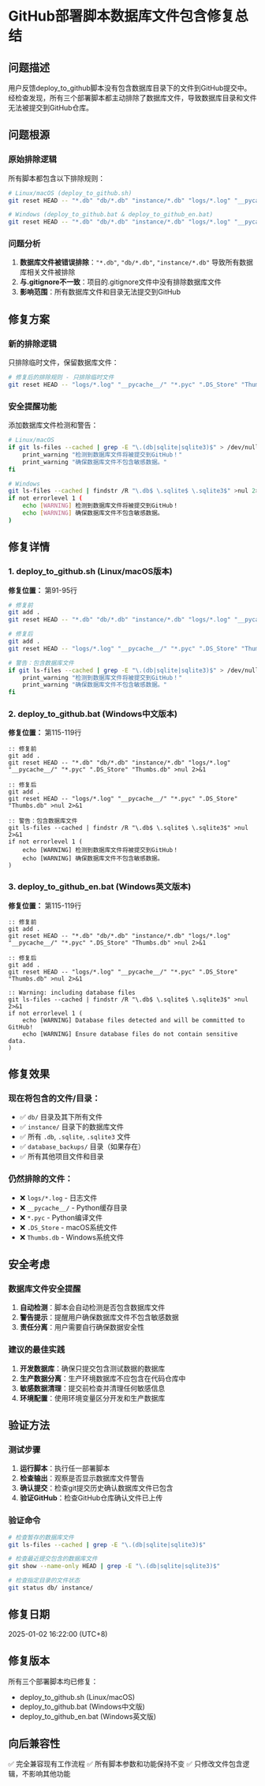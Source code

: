# GitHub部署脚本数据库文件包含修复总结

## 问题描述

用户反馈deploy_to_github脚本没有包含数据库目录下的文件到GitHub提交中。经检查发现，所有三个部署脚本都主动排除了数据库文件，导致数据库目录和文件无法被提交到GitHub仓库。

## 问题根源

### 原始排除逻辑
所有脚本都包含以下排除规则：
```bash
# Linux/macOS (deploy_to_github.sh)
git reset HEAD -- "*.db" "db/*.db" "instance/*.db" "logs/*.log" "__pycache__/" "*.pyc" ".DS_Store" "Thumbs.db"

# Windows (deploy_to_github.bat & deploy_to_github_en.bat)
git reset HEAD -- "*.db" "db/*.db" "instance/*.db" "logs/*.log" "__pycache__/" "*.pyc" ".DS_Store" "Thumbs.db"
```

### 问题分析
1. **数据库文件被错误排除**：`"*.db"`, `"db/*.db"`, `"instance/*.db"` 导致所有数据库相关文件被排除
2. **与.gitignore不一致**：项目的.gitignore文件中没有排除数据库文件
3. **影响范围**：所有数据库文件和目录无法提交到GitHub

## 修复方案

### 新的排除逻辑
只排除临时文件，保留数据库文件：
```bash
# 修复后的排除规则 - 只排除临时文件
git reset HEAD -- "logs/*.log" "__pycache__/" "*.pyc" ".DS_Store" "Thumbs.db"
```

### 安全提醒功能
添加数据库文件检测和警告：
```bash
# Linux/macOS
if git ls-files --cached | grep -E "\.(db|sqlite|sqlite3)$" > /dev/null; then
    print_warning "检测到数据库文件将被提交到GitHub！"
    print_warning "确保数据库文件不包含敏感数据。"
fi

# Windows
git ls-files --cached | findstr /R "\.db$ \.sqlite$ \.sqlite3$" >nul 2>&1
if not errorlevel 1 (
    echo [WARNING] 检测到数据库文件将被提交到GitHub！
    echo [WARNING] 确保数据库文件不包含敏感数据。
)
```

## 修复详情

### 1. deploy_to_github.sh (Linux/macOS版本)

**修复位置：** 第91-95行
```bash
# 修复前
git add .
git reset HEAD -- "*.db" "db/*.db" "instance/*.db" "logs/*.log" "__pycache__/" "*.pyc" ".DS_Store" "Thumbs.db"

# 修复后
git add .
git reset HEAD -- "logs/*.log" "__pycache__/" "*.pyc" ".DS_Store" "Thumbs.db"

# 警告：包含数据库文件
if git ls-files --cached | grep -E "\.(db|sqlite|sqlite3)$" > /dev/null; then
    print_warning "检测到数据库文件将被提交到GitHub！"
    print_warning "确保数据库文件不包含敏感数据。"
fi
```

### 2. deploy_to_github.bat (Windows中文版本)

**修复位置：** 第115-119行
```batch
:: 修复前
git add .
git reset HEAD -- "*.db" "db/*.db" "instance/*.db" "logs/*.log" "__pycache__/" "*.pyc" ".DS_Store" "Thumbs.db" >nul 2>&1

:: 修复后
git add .
git reset HEAD -- "logs/*.log" "__pycache__/" "*.pyc" ".DS_Store" "Thumbs.db" >nul 2>&1

:: 警告：包含数据库文件
git ls-files --cached | findstr /R "\.db$ \.sqlite$ \.sqlite3$" >nul 2>&1
if not errorlevel 1 (
    echo [WARNING] 检测到数据库文件将被提交到GitHub！
    echo [WARNING] 确保数据库文件不包含敏感数据。
)
```

### 3. deploy_to_github_en.bat (Windows英文版本)

**修复位置：** 第115-119行
```batch
:: 修复前
git add .
git reset HEAD -- "*.db" "db/*.db" "instance/*.db" "logs/*.log" "__pycache__/" "*.pyc" ".DS_Store" "Thumbs.db" >nul 2>&1

:: 修复后
git add .
git reset HEAD -- "logs/*.log" "__pycache__/" "*.pyc" ".DS_Store" "Thumbs.db" >nul 2>&1

:: Warning: including database files
git ls-files --cached | findstr /R "\.db$ \.sqlite$ \.sqlite3$" >nul 2>&1
if not errorlevel 1 (
    echo [WARNING] Database files detected and will be committed to GitHub!
    echo [WARNING] Ensure database files do not contain sensitive data.
)
```

## 修复效果

### 现在将包含的文件/目录：
- ✅ `db/` 目录及其下所有文件
- ✅ `instance/` 目录下的数据库文件
- ✅ 所有 `.db`, `.sqlite`, `.sqlite3` 文件
- ✅ `database_backups/` 目录（如果存在）
- ✅ 所有其他项目文件和目录

### 仍然排除的文件：
- ❌ `logs/*.log` - 日志文件
- ❌ `__pycache__/` - Python缓存目录
- ❌ `*.pyc` - Python编译文件
- ❌ `.DS_Store` - macOS系统文件
- ❌ `Thumbs.db` - Windows系统文件

## 安全考虑

### 数据库文件安全提醒
1. **自动检测**：脚本会自动检测是否包含数据库文件
2. **警告提示**：提醒用户确保数据库文件不包含敏感数据
3. **责任分离**：用户需要自行确保数据安全性

### 建议的最佳实践
1. **开发数据库**：确保只提交包含测试数据的数据库
2. **生产数据分离**：生产环境数据库不应包含在代码仓库中
3. **敏感数据清理**：提交前检查并清理任何敏感信息
4. **环境配置**：使用环境变量区分开发和生产数据库

## 验证方法

### 测试步骤
1. **运行脚本**：执行任一部署脚本
2. **检查输出**：观察是否显示数据库文件警告
3. **确认提交**：检查git提交历史确认数据库文件已包含
4. **验证GitHub**：检查GitHub仓库确认文件已上传

### 验证命令
```bash
# 检查暂存的数据库文件
git ls-files --cached | grep -E "\.(db|sqlite|sqlite3)$"

# 检查最近提交包含的数据库文件
git show --name-only HEAD | grep -E "\.(db|sqlite|sqlite3)$"

# 检查指定目录的文件状态
git status db/ instance/
```

## 修复日期
2025-01-02 16:22:00 (UTC+8)

## 修复版本
所有三个部署脚本均已修复：
- deploy_to_github.sh (Linux/macOS)
- deploy_to_github.bat (Windows中文版)  
- deploy_to_github_en.bat (Windows英文版)

## 向后兼容性
✅ 完全兼容现有工作流程
✅ 所有脚本参数和功能保持不变
✅ 只修改文件包含逻辑，不影响其他功能
